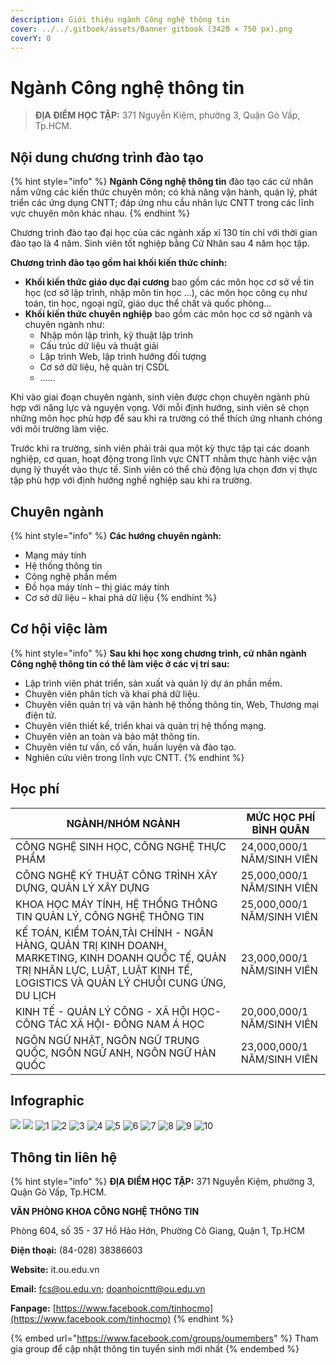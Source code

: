 ```yaml
---
description: Giới thiệu ngành Công nghệ thông tin
cover: ../../.gitbook/assets/Banner gitbook (3420 × 750 px).png
coverY: 0
---
```


# Ngành Công nghệ thông tin

> **ĐỊA ĐIỂM HỌC TẬP:** 371 Nguyễn Kiệm, phường 3, Quận Gò Vấp, Tp.HCM.

## Nội dung chương trình đào tạo

{% hint style="info" %}
**Ngành Công nghệ thông tin** đào tạo các cử nhân nắm vững các kiến thức chuyên môn; có khả năng vận hành, quản lý, phát triển các ứng dụng CNTT; đáp ứng nhu cầu nhân lực CNTT trong các lĩnh vực chuyên môn khác nhau.
{% endhint %}

Chương trình đào tạo đại học của các ngành xấp xỉ 130 tín chỉ với thời gian đào tạo là 4 năm. Sinh viên tốt nghiệp bằng Cử Nhân sau 4 năm học tập.

**Chương trình đào tạo gồm hai khối kiến thức chính:**

* **Khối kiến thức giáo dục đại cương** bao gồm các môn học cơ sở về tin học (cơ sở lập trình, nhập môn tin học …), các môn học công cụ như toán, tin học, ngoại ngữ, giáo dục thể chất và quốc phòng…
* **Khối kiến thức chuyên nghiệp** bao gồm các môn học cơ sở ngành và chuyên ngành như:
  * Nhập môn lập trình, kỹ thuật lập trình
  * Cấu trúc dữ liệu và thuật giải
  * Lập trình Web, lập trình hướng đối tượng
  * Cơ sở dữ liệu, hệ quản trị CSDL
  * ......

Khi vào giai đoạn chuyên ngành, sinh viên được chọn chuyên ngành phù hợp với năng lực và nguyện vọng. Với mỗi định hướng, sinh viên sẽ chọn những môn học phù hợp để sau khi ra trường có thể thích ứng nhanh chóng với môi trường làm việc.

Trước khi ra trường, sinh viên phải trải qua một kỳ thực tập tại các doanh nghiệp, cơ quan, hoạt động trong lĩnh vực CNTT nhằm thực hành việc vận dụng lý thuyết vào thực tế. Sinh viên có thể chủ động lựa chọn đơn vị thực tập phù hợp với định hướng nghề nghiệp sau khi ra trường.

## Chuyên ngành

{% hint style="info" %}
**Các hướng chuyên ngành:**

* Mạng máy tính
* Hệ thống thông tin
* Công nghệ phần mềm
* Đồ họa máy tính – thị giác máy tính
* Cơ sở dữ liệu – khai phá dữ liệu
{% endhint %}

## Cơ hội việc làm

{% hint style="info" %}
**Sau khi học xong chương trình, cử nhân ngành Công nghệ thông tin có thể làm việc ở các vị trí sau:**

* Lập trình viên phát triển, sản xuất và quản lý dự án phần mềm.
* Chuyên viên phân tích và khai phá dữ liệu.
* Chuyên viên quản trị và vận hành hệ thống thông tin, Web, Thương mại điện tử.
* Chuyên viên thiết kế, triển khai và quản trị hệ thống mạng.
* Chuyên viên an toàn và bảo mật thông tin.
* Chuyên viên tư vấn, cố vấn, huấn luyện và đào tạo.
* Nghiên cứu viên trong lĩnh vực CNTT.
{% endhint %}

## Học phí

| NGÀNH/NHÓM NGÀNH                                                                                                                                                                  | MỨC HỌC PHÍ BÌNH QUÂN      |
| --------------------------------------------------------------------------------------------------------------------------------------------------------------------------------- | -------------------------- |
| CÔNG NGHỆ SINH HỌC, CÔNG NGHỆ THỰC PHẨM                                                                                                                                           | 24,000,000/1 NĂM/SINH VIÊN |
| CÔNG NGHỆ KỸ THUẬT CÔNG TRÌNH XÂY DỰNG, QUẢN LÝ XÂY DỰNG                                                                                                                          | 25,000,000/1 NĂM/SINH VIÊN |
| KHOA HỌC MÁY TÍNH, HỆ THỐNG THÔNG TIN QUẢN LÝ, CÔNG NGHỆ THÔNG TIN                                                                                                                | 25,000,000/1 NĂM/SINH VIÊN |
| KẾ TOÁN, KIỂM TOÁN,TÀI CHÍNH - NGÂN HÀNG, QUẢN TRỊ KINH DOANH, MARKETING, KINH DOANH QUỐC TẾ, QUẢN TRỊ NHÂN LỰC, LUẬT, LUẬT KINH TẾ, LOGISTICS VÀ QUẢN LÝ CHUỖI CUNG ỨNG, DU LỊCH | 23,000,000/1 NĂM/SINH VIÊN |
| KINH TẾ - QUẢN LÝ CÔNG - XÃ HỘI HỌC- CÔNG TÁC XÃ HỘI- ĐÔNG NAM Á HỌC                                                                                                              | 20,000,000/1 NĂM/SINH VIÊN |
| NGÔN NGỮ NHẬT, NGÔN NGỮ TRUNG QUỐC, NGÔN NGỮ ANH, NGÔN NGỮ HÀN QUỐC                                                                                                               | 23,000,000/1 NĂM/SINH VIÊN |

## Infographic

![](<../../.gitbook/assets/1 - tiêu đề (3) (1) (1).png>) ![](<../../.gitbook/assets/3 - ngành - chuyên ngành (1).png>) ![1](<../../.gitbook/assets/4 - CNTT.png>) ![2](<../../.gitbook/assets/5 - Chuyên ngành CNTT.png>) ![3](<../../.gitbook/assets/6 - Chuyên ngành CNTT.png>) ![4](<../../.gitbook/assets/7 - Chuyên ngành CNTT.png>) ![5](<../../.gitbook/assets/8 - tỷ lệ việc làm.png>) ![6](<../../.gitbook/assets/9 - nd ctdt.png>) ![7](<../../.gitbook/assets/10 - nd ctdt.png>) ![8](<../../.gitbook/assets/11 - nd ctdt (1) (1).png>) ![9](<../../.gitbook/assets/12 - hỌC PHÍ.png>) ![10](<../../.gitbook/assets/13 - hỌC PHÍ.png>)

## Thông tin liên hệ

{% hint style="info" %}
**ĐỊA ĐIỂM HỌC TẬP:** 371 Nguyễn Kiệm, phường 3, Quận Gò Vấp, Tp.HCM.

**VĂN PHÒNG KHOA CÔNG NGHỆ THÔNG TIN**

Phòng 604, số 35 - 37 Hồ Hảo Hớn, Phường Cô Giang, Quận 1, Tp.HCM

**Điện thoại:** (84-028) 38386603

**Website:** it.ou.edu.vn

**Email:** fcs@ou.edu.vn; doanhoicntt@ou.edu.vn

**Fanpage:** [https://www.facebook.com/tinhocmo](https://www.facebook.com/tinhocmo)
{% endhint %}

{% embed url="https://www.facebook.com/groups/oumembers" %}
Tham gia group để cập nhật thông tin tuyển sinh mới nhất
{% endembed %}
